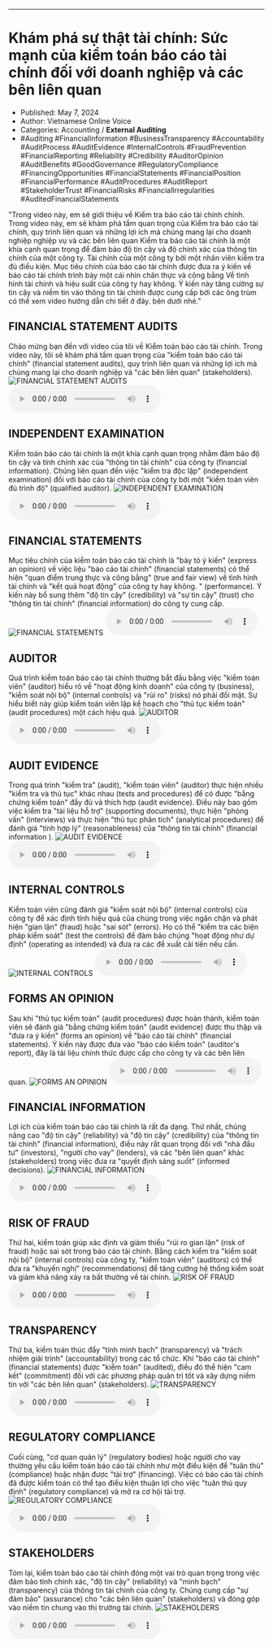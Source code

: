 
---

# Khám phá sự thật tài chính: Sức mạnh của kiểm toán báo cáo tài chính đối với doanh nghiệp và các bên liên quan

- Published: May 7, 2024
- Author: Vietnamese Online Voice
- Categories: Accounting / **External Auditing**
- #Auditing #FinancialInformation #BusinessTransparency #Accountability #AuditProcess #AuditEvidence #InternalControls #FraudPrevention #FinancialReporting #Reliability #Credibility #AuditorOpinion #AuditBenefits #GoodGovernance #RegulatoryCompliance #FinancingOpportunities #FinancialStatements #FinancialPosition #FinancialPerformance #AuditProcedures #AuditReport #StakeholderTrust #FinancialRisks #FinancialIrregularities #AuditedFinancialStatements

"Trong video này, em sẽ giới thiệu về Kiểm tra báo cáo tài chính chính. Trong video này, em sẽ khám phá tầm quan trọng của Kiểm tra báo cáo tài chính, quy trình liên quan và những lợi ích mà chúng mang lại cho doanh nghiệp nghiệp vụ và các bên liên quan Kiểm tra báo cáo tài chính là một khía cạnh quan trọng để đảm bảo độ tin cậy và độ chính xác của thông tin chính của một công ty. Tài chính của một công ty bởi một nhân viên kiểm tra đủ điều kiện. Mục tiêu chính của báo cáo tài chính được đưa ra ý kiến ​​về báo cáo tài chính trình bày một cái nhìn chân thực và công bằng Về tình hình tài chính và hiệu suất của công ty hay không. Ý kiến ​​​​này tăng cường sự tin cậy và niềm tin vào thông tin tài chính được cung cấp bởi các ông trùm có thể xem video hướng dẫn chi tiết ở đây. bên dưới nhé."


## FINANCIAL STATEMENT AUDITS

Chào mừng bạn đến với video của tôi về Kiểm toán báo cáo tài chính. Trong video này, tôi sẽ khám phá tầm quan trọng của "kiểm toán báo cáo tài chính" (financial statement audits), quy trình liên quan và những lợi ích mà chúng mang lại cho doanh nghiệp và "các bên liên quan" (stakeholders).
![FINANCIAL STATEMENT AUDITS](https://http-archiver-apis-production-80.schnworks.com/storage/images/transitions/2024-05-07/transition-2869783109-Montserrat-Bold-004895.jpg)
<audio controls>
    <source src="https://http-archiver-apis-production-80.schnworks.com/storage/storage/audio/file-31208047345.mp3" type="audio/mpeg">
</audio>



## INDEPENDENT EXAMINATION

Kiểm toán báo cáo tài chính là một khía cạnh quan trọng nhằm đảm bảo độ tin cậy và tính chính xác của "thông tin tài chính" của công ty (financial information). Chúng liên quan đến việc "kiểm tra độc lập" (independent examination) đối với báo cáo tài chính của công ty bởi một "kiểm toán viên đủ trình độ" (qualified auditor).
![INDEPENDENT EXAMINATION](https://http-archiver-apis-production-80.schnworks.com/storage/images/transitions/2024-05-07/transition-5133338119-Montserrat-SemiBold-673AB7.jpg)
<audio controls>
    <source src="https://http-archiver-apis-production-80.schnworks.com/storage/storage/audio/file-6599861149.mp3" type="audio/mpeg">
</audio>



## FINANCIAL STATEMENTS

Mục tiêu chính của kiểm toán báo cáo tài chính là "bày tỏ ý kiến" (express an opinion) về việc liệu "báo cáo tài chính" (financial statements) có thể hiện "quan điểm trung thực và công bằng" (true and fair view) về tình hình tài chính và "kết quả hoạt động" của công ty hay không. " (performance). Ý kiến ​​này bổ sung thêm "độ tin cậy" (credibility) và "sự tin cậy" (trust) cho "thông tin tài chính" (financial information) do công ty cung cấp.
![FINANCIAL STATEMENTS](https://http-archiver-apis-production-80.schnworks.com/storage/images/transitions/2024-05-07/transition--46119204818-Montserrat-Thin-880E4F.jpg)
<audio controls>
    <source src="https://http-archiver-apis-production-80.schnworks.com/storage/storage/audio/file-20563068420.mp3" type="audio/mpeg">
</audio>



## AUDITOR

Quá trình kiểm toán báo cáo tài chính thường bắt đầu bằng việc "kiểm toán viên" (auditor) hiểu rõ về "hoạt động kinh doanh" của công ty (business), "kiểm soát nội bộ" (internal controls) và "rủi ro" (risks) nó phải đối mặt. Sự hiểu biết này giúp kiểm toán viên lập kế hoạch cho "thủ tục kiểm toán" (audit procedures) một cách hiệu quả.
![AUDITOR](https://http-archiver-apis-production-80.schnworks.com/storage/images/transitions/2024-05-07/transition-48009530757-Montserrat-Thin-673AB7.jpg)
<audio controls>
    <source src="https://http-archiver-apis-production-80.schnworks.com/storage/storage/audio/file-11151678212.mp3" type="audio/mpeg">
</audio>



## AUDIT EVIDENCE

Trong quá trình "kiểm tra" (audit), "kiểm toán viên" (auditor) thực hiện nhiều "kiểm tra và thủ tục" khác nhau (tests and procedures) để có được "bằng chứng kiểm toán" đầy đủ và thích hợp (audit evidence). Điều này bao gồm việc kiểm tra "tài liệu hỗ trợ" (supporting documents), thực hiện "phỏng vấn" (interviews) và thực hiện "thủ tục phân tích" (analytical procedures) để đánh giá "tính hợp lý" (reasonableness) của "thông tin tài chính" (financial information ).
![AUDIT EVIDENCE](https://http-archiver-apis-production-80.schnworks.com/storage/images/transitions/2024-05-07/transition--2913859156-Montserrat-Bold-1A237E.jpg)
<audio controls>
    <source src="https://http-archiver-apis-production-80.schnworks.com/storage/storage/audio/file-26701849995.mp3" type="audio/mpeg">
</audio>



## INTERNAL CONTROLS

Kiểm toán viên cũng đánh giá "kiểm soát nội bộ" (internal controls) của công ty để xác định tính hiệu quả của chúng trong việc ngăn chặn và phát hiện "gian lận" (fraud) hoặc "sai sót" (errors). Họ có thể "kiểm tra các biện pháp kiểm soát" (test the controls) để đảm bảo chúng "hoạt động như dự định" (operating as intended) và đưa ra các đề xuất cải tiến nếu cần.
![INTERNAL CONTROLS](https://http-archiver-apis-production-80.schnworks.com/storage/images/transitions/2024-05-07/transition-2072730656-Montserrat-SemiBold-880E4F.jpg)
<audio controls>
    <source src="https://http-archiver-apis-production-80.schnworks.com/storage/storage/audio/file-12998709916.mp3" type="audio/mpeg">
</audio>



## FORMS AN OPINION

Sau khi "thủ tục kiểm toán" (audit procedures) được hoàn thành, kiểm toán viên sẽ đánh giá "bằng chứng kiểm toán" (audit evidence) được thu thập và "đưa ra ý kiến" (forms an opinion) về "báo cáo tài chính" (financial statements). Ý kiến ​​này được đưa vào "báo cáo kiểm toán" (auditor's report), đây là tài liệu chính thức được cấp cho công ty và các bên liên quan.
![FORMS AN OPINION](https://http-archiver-apis-production-80.schnworks.com/storage/images/transitions/2024-05-07/transition-2786893147-Montserrat-Medium-004895.jpg)
<audio controls>
    <source src="https://http-archiver-apis-production-80.schnworks.com/storage/storage/audio/file-2970344416.mp3" type="audio/mpeg">
</audio>



## FINANCIAL INFORMATION

Lợi ích của kiểm toán báo cáo tài chính là rất đa dạng. Thứ nhất, chúng nâng cao "độ tin cậy" (reliability) và "độ tin cậy" (credibility) của "thông tin tài chính" (financial information), điều này rất quan trọng đối với "nhà đầu tư" (investors), "người cho vay" (lenders), và các "bên liên quan" khác (stakeholders) trong việc đưa ra "quyết định sáng suốt" (informed decisions).
![FINANCIAL INFORMATION](https://http-archiver-apis-production-80.schnworks.com/storage/images/transitions/2024-05-07/transition-12426784940-Montserrat-Black-7B1FA2.jpg)
<audio controls>
    <source src="https://http-archiver-apis-production-80.schnworks.com/storage/storage/audio/file-20766973395.mp3" type="audio/mpeg">
</audio>



## RISK OF FRAUD

Thứ hai, kiểm toán giúp xác định và giảm thiểu "rủi ro gian lận" (risk of fraud) hoặc sai sót trong báo cáo tài chính. Bằng cách kiểm tra "kiểm soát nội bộ" (internal controls) của công ty, "kiểm toán viên" (auditors) có thể đưa ra "khuyến nghị" (recommendations) để tăng cường hệ thống kiểm soát và giảm khả năng xảy ra bất thường về tài chính.
![RISK OF FRAUD](https://http-archiver-apis-production-80.schnworks.com/storage/images/transitions/2024-05-07/transition-38359944148-Montserrat-SemiBold-512DA8.jpg)
<audio controls>
    <source src="https://http-archiver-apis-production-80.schnworks.com/storage/storage/audio/file-5179534036.mp3" type="audio/mpeg">
</audio>



## TRANSPARENCY

Thứ ba, kiểm toán thúc đẩy "tính minh bạch" (transparency) và "trách nhiệm giải trình" (accountability) trong các tổ chức. Khi "báo cáo tài chính" (financial statements) được "kiểm toán" (audited), điều đó thể hiện "cam kết" (commitment) đối với các phương pháp quản trị tốt và xây dựng niềm tin với "các bên liên quan" (stakeholders).
![TRANSPARENCY](https://http-archiver-apis-production-80.schnworks.com/storage/images/transitions/2024-05-07/transition-40687145062-Montserrat-Thin-9C27B0.jpg)
<audio controls>
    <source src="https://http-archiver-apis-production-80.schnworks.com/storage/storage/audio/file-1160838035.mp3" type="audio/mpeg">
</audio>



## REGULATORY COMPLIANCE

Cuối cùng, "cơ quan quản lý" (regulatory bodies) hoặc người cho vay thường yêu cầu kiểm toán báo cáo tài chính như một điều kiện để "tuân thủ" (compliance) hoặc nhận được "tài trợ" (financing). Việc có báo cáo tài chính đã được kiểm toán có thể tạo điều kiện thuận lợi cho việc "tuân thủ quy định" (regulatory compliance) và mở ra cơ hội tài trợ.
![REGULATORY COMPLIANCE](https://http-archiver-apis-production-80.schnworks.com/storage/images/transitions/2024-05-07/transition--1736668147-Montserrat-Medium-004895.jpg)
<audio controls>
    <source src="https://http-archiver-apis-production-80.schnworks.com/storage/storage/audio/file-19423668339.mp3" type="audio/mpeg">
</audio>



## STAKEHOLDERS

Tóm lại, kiểm toán báo cáo tài chính đóng một vai trò quan trọng trong việc đảm bảo tính chính xác, "độ tin cậy" (reliability) và "minh bạch" (transparency) của thông tin tài chính của công ty. Chúng cung cấp "sự đảm bảo" (assurance) cho "các bên liên quan" (stakeholders) và đóng góp vào niềm tin chung vào thị trường tài chính.
![STAKEHOLDERS](https://http-archiver-apis-production-80.schnworks.com/storage/images/transitions/2024-05-07/transition--5224681631-Montserrat-Bold-9C27B0.jpg)
<audio controls>
    <source src="https://http-archiver-apis-production-80.schnworks.com/storage/storage/audio/file-16796101835.mp3" type="audio/mpeg">
</audio>

